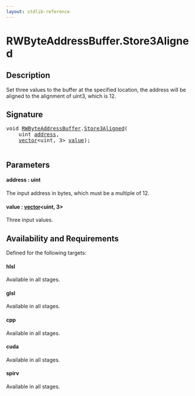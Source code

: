 ```yaml
---
layout: stdlib-reference
---
```


# RWByteAddressBuffer\.Store3Aligned

## Description

Set three values to the buffer at the specified location, the address will be aligned
to the alignment of <span class='code'>uint3</span>, which is 12.



## Signature 

<pre>
<span class="code_keyword">void</span> <a href="../types/rwbyteaddressbuffer-0126d/index.html" class="code_type">RWByteAddressBuffer</a>.<a href="store3aligned-06.html">Store3Aligned</a>(
    <span class="code_keyword">uint</span> <a href="store3aligned-06.html#decl-address" class="code_param">address</a>,
    <a href="../types/vector/index.html" class="code_type">vector</a>&lt;<span class="code_keyword">uint</span>, 3&gt; <a href="store3aligned-06.html#decl-value" class="code_param">value</a>);

</pre>

## Parameters

####  <a id="decl-address"></a>address  : uint
The input address in bytes, which must be a multiple of 12.

####  <a id="decl-value"></a>value  : [vector](../types/vector/index.html)\<uint, 3\>
Three input values.


## Availability and Requirements

Defined for the following targets:

#### hlsl
Available in all stages.

#### glsl
Available in all stages.

#### cpp
Available in all stages.

#### cuda
Available in all stages.

#### spirv
Available in all stages.




